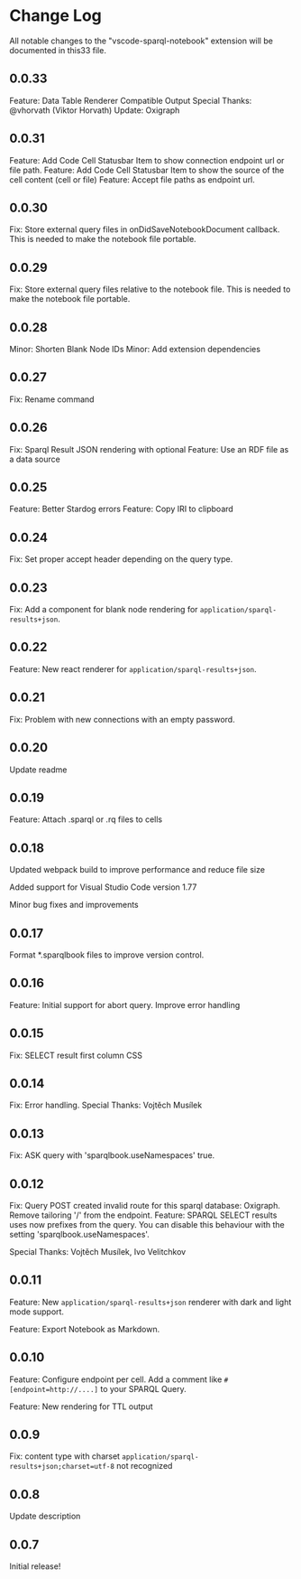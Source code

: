 # Change Log

All notable changes to the "vscode-sparql-notebook" extension will be documented in this33 file.

## 0.0.33
Feature: Data Table Renderer Compatible Output
Special Thanks: @vhorvath (Viktor Horvath)
Update: Oxigraph

## 0.0.31
Feature: Add Code Cell Statusbar Item to show connection endpoint url or file path.
Feature: Add Code Cell Statusbar Item to show the source of the cell content (cell or file)
Feature: Accept file paths as endpoint url.

## 0.0.30
Fix: Store external query files in onDidSaveNotebookDocument callback. This is needed to make the notebook file portable.

## 0.0.29
Fix: Store external query files relative to the notebook file. This is needed to make the notebook file portable.

## 0.0.28
Minor: Shorten Blank Node IDs
Minor: Add extension dependencies

## 0.0.27
Fix: Rename command


## 0.0.26
Fix: Sparql Result JSON rendering with optional
Feature: Use an RDF file as a data source

## 0.0.25
Feature: Better Stardog errors
Feature: Copy IRI to clipboard

## 0.0.24
Fix: Set proper accept header depending on the query type.

## 0.0.23
Fix: Add a component for blank node rendering for `application/sparql-results+json`.

## 0.0.22
Feature: New react renderer for `application/sparql-results+json`.

## 0.0.21
Fix: Problem with new connections with an empty password.

## 0.0.20
Update readme

## 0.0.19
Feature: Attach .sparql or .rq files to cells

##  0.0.18
Updated webpack build to improve performance and reduce file size

Added support for Visual Studio Code version 1.77

Minor bug fixes and improvements 

##  0.0.17
Format *.sparqlbook files to improve version control. 

##  0.0.16
Feature: Initial support for abort query.
Improve error handling

##  0.0.15
Fix: SELECT result first column CSS

## 0.0.14

Fix: Error handling.
Special Thanks: Vojtěch Musílek

## 0.0.13

Fix: ASK query with 'sparqlbook.useNamespaces' true.

## 0.0.12

Fix: Query POST created invalid route for this sparql database: Oxigraph. Remove tailoring '/' from the endpoint.
Feature: SPARQL SELECT results uses now prefixes from the query. You can disable this behaviour with the setting 'sparqlbook.useNamespaces'.

Special Thanks: Vojtěch Musílek, Ivo Velitchkov

## 0.0.11

Feature: New `application/sparql-results+json` renderer with dark and light mode support.

Feature: Export Notebook as Markdown.

## 0.0.10

Feature: Configure endpoint per cell. Add a comment like `# [endpoint=http://....]` to your SPARQL Query.

Feature: New rendering for TTL output

## 0.0.9

Fix: content type with charset `application/sparql-results+json;charset=utf-8` not recognized

## 0.0.8

Update description

## 0.0.7

Initial release!
